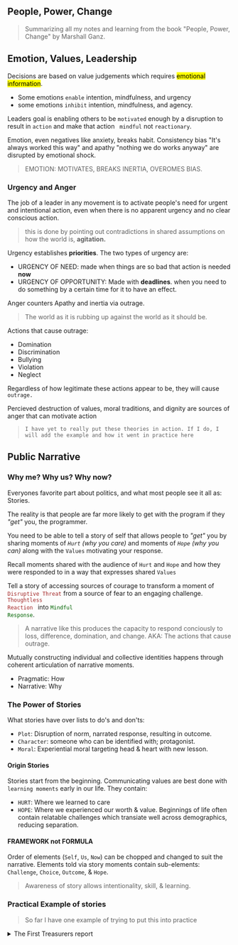 People, Power, Change
---
> Summarizing all my notes and learning from the book "People, Power, Change" by Marshall Ganz. 


## Emotion, Values, Leadership 
<!--Page 60-->
 Decisions are based on value judgements which requires <mark>emotional information</mark>.
- Some emotions `enable` intention, mindfulness, and urgency
- some emotions `inhibit` intention, mindfulness, and agency.

Leaders goal is enabling others to be `motivated` enough by a disruption to result in `action` and make that action ` mindful` not `reactionary`.

Emotion, even negatives like anxiety, breaks habit. Consistency bias "It's always worked this way" and apathy "nothing we do works anyway" are disrupted by emotional shock.

> EMOTION: MOTIVATES, BREAKS INERTIA, OVEROMES BIAS.

### Urgency and Anger
<!--Page 63-->

The job of a leader in any movement is to activate people's need for urgent and intentional action, even when there is no apparent urgency and no clear conscious action.

> this is done by pointing out contradictions in shared assumptions on how the world is, **agitation.**

Urgency establishes **priorities**. The two types of urgency are:
- URGENCY OF NEED: made when things are so bad that action is needed **now**
- URGENCY OF OPPORTUNITY: Made with **deadlines**. when you need to do something by a certain time for it to have an effect.

Anger counters Apathy and inertia via outrage.
> The world as it is rubbing up against the world as it should be.

Actions that cause outrage:
- Domination
- Discrimination
- Bullying
- Violation
- Neglect  

Regardless of how legitimate these actions appear to be, they will cause `outrage.`

Percieved destruction of values, moral traditions, and dignity are sources of anger that can motivate action

>`I have yet to really put these theories in action. If I do, I will add the example and how it went in practice here`

## Public Narrative
### Why me? Why us? Why now?

Everyones favorite part about politics, and what most people see it all as: Stories.

The reality is that people are far more likely to get with the program if they <i>"get"</i> you, the programmer.

You need to be able to tell a story of self that allows people to *"get"* you by sharing moments of *`Hurt` (why you care)* and moments of *`Hope` (why you can)* along with the `Values` motivating your response.

Recall moments shared with the audience of `Hurt` and `Hope` and how they were responded to in a way that expresses shared `Values` 

Tell a story of accessing sources of courage to transform a moment of <code style="color : brown">Disruptive Threat</code> from a source of fear to an engaging challenge. <code style="color : brown">Thoughtless Reaction </code> into <code style="color : darkgreen">Mindful Response</code>.

> A narrative like this produces the capacity to respond conciously to loss, difference, domination, and change. AKA: The actions that cause outrage.

Mutually constructing individual and collective identities happens through coherent articulation of narrative moments.
- Pragmatic: How
- Narrative: Why

### The Power of Stories
<!--Pages 59 and 60-->

What stories have over lists to do's and don'ts:
- `Plot`: Disruption of norm, narrated response, resulting in outcome.
- `Character`: someone who can be identified with; protagonist.
- `Moral`: Experiential moral targeting head & heart with new lesson.

#### Origin Stories
Stories start from the beginning. Communicating values are best done with `learning moments` early in our life. They contain:
- `HURT`: Where we learned to care
- `HOPE`: Where we experienced our worth & value.
Beginnings of life often contain relatable challenges which transiate well across demographics, reducing separation.

#### FRAMEWORK not FORMULA

Order of elements (`Self`, `Us`, `Now`) can be chopped and changed to suit the narrative. Elements told via story moments contain sub-elements: `Challenge`, `Choice`, `Outcome`, & `Hope`.
> Awareness of story allows intentionality, skill, & learning.

### Practical Example of stories

>So far I have one example of trying to put this into practice

<details>
<summary>The First Treasurers report</summary>

### Context
After both the state and federal elections in Australia party business had resumed. Before the elections I was made treasurer of my local branch.

I had not been treasurer of anything before. With the introduction of new finance laws, combined with the fact training had not been for many months due to suspension of party business, *and* our disorganisation as people were either burned out or on holidays, there was not much direction or clarity for my position at the time.

The only thing I knew how to do was log into the finance system and read out how much we had in our account ($207.73) and give the treasurers report, which amounts to reading that number out.

In order to give myself some direction, I decided to use that treasurers report to create a narrative following the above rules.

### Making a narrative treasurers report
#### Content to communicate
I started by jotting down the content I needed to communicate, the `what`:

Finances --> Apologies --> Next Step

- Finances: our current balance was $207.73, and I have just recieved training from party office about how to handle our money.
- Apologies: I will be up north in Newman during the next meeting.
- Next Step: I want to do some social events to learn how to handle money, and I want to talk to every member about what they want to see the branch do.

#### Example of drafting the narrative
I then broke each of these sections down into their own `why me`, `why us`, and `why now` each containing stories of <code style="color : darkred">Hurt</code> and <code style="color : darkgreen">Hope </code>


**Example:**
>  `Next Step: Why me?`  
Last month, my car was broken into and my laptop was taken. This <code style="color : darkred">crushed</code> my motivation and so I failed to make the promised branch calls before this meeting. Despite this, I was still afforded time to think about our branch stratefy and study. This interim I have found both the avenue for us to question the party, and the <code style="color : darkgreen"> precise questions</code> I want us to ask ourselves.

> `Next Step: Why us?`  
Geraldton needs locals pushing and contributing to our cause. Without the voices of trusted members in out community advocating for our beliefs <code style="color : darkred">we will fail as a branch</code>, and further fail our electorate. Our jobs as believers in the cause is to find the respected members of our community, the aunty to everyone, the co-worker people trust and vent to, and 
ask them to represent out towns interests. If our branch is full of people who practice the principles and objectives of our party daily, the people that listen and make those around them heard, who try to raise everyone up, not just themselves, and understand the needs of the whole community, then <code style="color : darkgreen">achieving our goals will no longer be an uphill battle</code>, but will become a mere matter of doing what we already do a little more strategically.

> `Bext Step: Why now?`  
Our movement is founded at the grassroots. We win elections so the collective hopes of our community can be delivered. With less members in our party, we <code style="color : darkred">will faill</code> and lose our right to win. As a majority government party, if we use our power to deliver what Geraldton wants, by having trusted members in the branch advocating, then we won't just win the seat, we will bring wins to the future of our home.

I did not look over or edit this yet. I just wrote down what came to my mind until I managed to communicate <code style="color : darkred">Hurt</code> and <code style="color : darkgreen">Hope</code> with me, us, and now as the subject.  


You can tell given the long winded, comma riddled text that is the hallmark of how I write on the fly. I did this for every section I wanted to communicate.  

With the apologies I talked about wanting to go back to Newman where I grew up and talk to labor supporters while there, and for finances I talked about wanting to act on my new training and organise events.

#### Refining the narrative

My next step was to try convert every part of the report into one paragraph each, rather than 3 paragraphs each. So I rewrote each one in a way that combined `Me`, `Us`, and `Now` into one single paragraph.  
The next step was the longest, here is how it looked.

>`Next Step, Refined`  
Our movement is founded on large groups of people working together on solving our collective problems. To solve <code style="color : darkred">our issue of low participation</code><sup>`Us`</sup> I promised to call all brach memers, but my pain from having my car broken into <code style="color : darkred">deflated me</code><sup>`Me`</sup> and I failed this commitment. I was given time to reflect and study, instead, and am fully ready to commit with <code style="color : darkgreen">full confidence</code><sup>`Me`</sup> in figuring out who we are and what we want. We need to act now if we want build the confidence of the community to help us win, and that starts by making a plan that includes all of us. After <code style="color : darkgreen">we have clear goals in mind</code><sup>`Us & Now`</sup> we can recruit people with out values who want to see those goals achieved and collaborate on tactics that achieve them. Without a clear idea of who we are and how we operate, <code style="color : darkred">we will continue to decline</code><sup>`Now`</sup>

Still a bit long-winded, but much more nicely compacted into a single coherent paragraph than the first version. 

You can start to see that chopping and changing of order to suit the narrative now that things are getting mixed together. You have more <code style="color : darkred">Hurt</code> concentrated at the front, with some <code style="color : darkgreen">Hope</code> in the middle, and a final warning <code style="color : darkred">Hurt</code> at the end. 

This is just a treasurers report though, and the next step alone is a little bit long, let alone the addition of the apologies and finances which have also been given the same treatment.  

Lets rewrite everything again to be even more condensed as our final report.

#### The final report
>``Apologies:``
My homesickness has led me to Newman this week. Newman is a large part of the Durack electorate with a strong Labor history but unique challenges. Personally, I want to catch up with my old friends there, but I also want to see how our supporters are doing there. I regret not doing this before the election, as our two active volunteers fell ill just before the day and we had no backups. The second best time to visit is now though, so that’s where I am.

>``Balance and Finances:``
Our balance is still $207.73. We can't keep this stagnated when we know the opposition both out spend us and our only other campaign funds come from our widely spread party HQ. I've never been treasurer of anything before, But if we all practice our roles now, we will all have three years - or two diplomas worth - of experience to each draw from.

>``Next Step:``
Our movement is founded on collections of people collaborating solutions to our collective problems. Without this we will decline as a movement.
We have fewer members than when I first joined, and participation of members barely meets quorum. I promised to change this by calling every branch member before this meeting.
I failed this task. This month I was deflated after my car was broken into, and I lost enthusiasm for conversation.
Instead I studied and reflected, considering exactly what questions to ask. I am now more confident and motivated to call each member before the next branch meeting.
As a party in government, it's our time to push for the fairer future. Step one is finding out who we are, and what we think will make Geraldton fairer. When this is clarified, step two will be working to recruit those who practice our values and bring them into the branch, collaborating on tactics to achieve our goals, and show what we can do together. Each time we do this, we can achieve bigger and bigger things, of which election victory will be one.

This, combined with a list of powers I have as treasurer, and questions I want to ask each member, were what I submitted for the next branch meeting. The ultimate end result gave purpose to my holiday, and a clear, motivational reason to work on the action that will push the party forward (Calling all members before the next meeting).


</details>